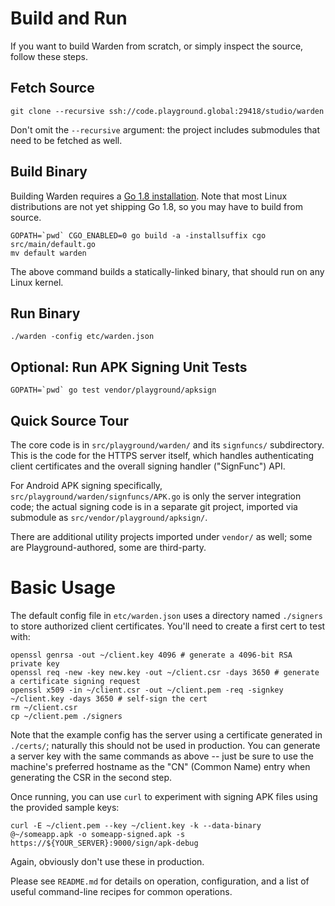 
# Build and Run

If you want to build Warden from scratch, or simply inspect the source, follow these steps.

## Fetch Source

    git clone --recursive ssh://code.playground.global:29418/studio/warden

Don't omit the `--recursive` argument: the project includes submodules that need to be fetched as
well.

## Build Binary

Building Warden requires a [Go 1.8 installation](https://golang.org/doc/install). Note that most
Linux distributions are not yet shipping Go 1.8, so you may have to build from source.

    GOPATH=`pwd` CGO_ENABLED=0 go build -a -installsuffix cgo src/main/default.go
    mv default warden

The above command builds a statically-linked binary, that should run on any Linux kernel.

## Run Binary

    ./warden -config etc/warden.json

## Optional: Run APK Signing Unit Tests

    GOPATH=`pwd` go test vendor/playground/apksign

## Quick Source Tour

The core code is in `src/playground/warden/` and its `signfuncs/` subdirectory. This is the code for
the HTTPS server itself, which handles authenticating client certificates and the overall signing
handler ("SignFunc") API.

For Android APK signing specifically, `src/playground/warden/signfuncs/APK.go` is only the server
integration code; the actual signing code is in a separate git project, imported via submodule as
`src/vendor/playground/apksign/`.

There are additional utility projects imported under `vendor/` as well; some are
Playground-authored, some are third-party.

# Basic Usage

The default config file in `etc/warden.json` uses a directory named `./signers` to store authorized
client certificates. You'll need to create a first cert to test with:

    openssl genrsa -out ~/client.key 4096 # generate a 4096-bit RSA private key
    openssl req -new -key new.key -out ~/client.csr -days 3650 # generate a certificate signing request
    openssl x509 -in ~/client.csr -out ~/client.pem -req -signkey ~/client.key -days 3650 # self-sign the cert
    rm ~/client.csr
    cp ~/client.pem ./signers

Note that the example config has the server using a certificate generated in `./certs/`; naturally
this should not be used in production. You can generate a server key with the same commands as above
-- just be sure to use the machine's preferred hostname as the "CN" (Common Name) entry when
generating the CSR in the second step.

Once running, you can use `curl` to experiment with signing APK files using the provided sample
keys:

    curl -E ~/client.pem --key ~/client.key -k --data-binary @~/someapp.apk -o someapp-signed.apk -s https://${YOUR_SERVER}:9000/sign/apk-debug

Again, obviously don't use these in production.

Please see `README.md` for details on operation, configuration, and a list of useful command-line
recipes for common operations.
